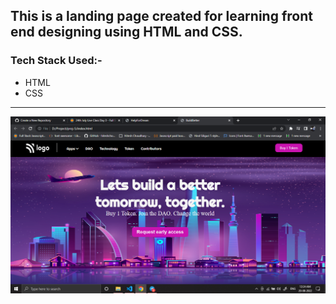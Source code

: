 ## This is a landing page created for learning front end designing using HTML and CSS.

### Tech Stack Used:-
- HTML
- CSS

----

![Image](img/Screenshot%20(359).png)
